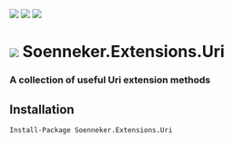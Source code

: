 [![](https://img.shields.io/nuget/v/Soenneker.Extensions.Uri.svg?style=for-the-badge)](https://www.nuget.org/packages/Soenneker.Extensions.Uri/)
[![](https://img.shields.io/github/actions/workflow/status/soenneker/soenneker.extensions.uri/publish-package.yml?style=for-the-badge)](https://github.com/soenneker/soenneker.extensions.uri/actions/workflows/publish-package.yml)
[![](https://img.shields.io/nuget/dt/Soenneker.Extensions.Uri.svg?style=for-the-badge)](https://www.nuget.org/packages/Soenneker.Extensions.Uri/)

# ![](https://user-images.githubusercontent.com/4441470/224455560-91ed3ee7-f510-4041-a8d2-3fc093025112.png) Soenneker.Extensions.Uri
### A collection of useful Uri extension methods

## Installation

```
Install-Package Soenneker.Extensions.Uri
```

